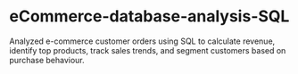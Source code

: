 # eCommerce-database-analysis-SQL
Analyzed e-commerce customer orders using SQL to calculate revenue, identify top products, track sales trends, and segment customers based on purchase behaviour.
